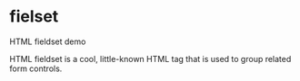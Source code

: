 # fielset
HTML fieldset demo

HTML fieldset is a cool, little-known HTML tag that is used to group related form controls.
